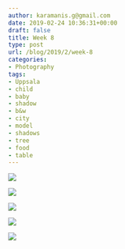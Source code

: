 ```yaml
---
author: karamanis.g@gmail.com
date: 2019-02-24 10:36:31+00:00
draft: false
title: Week 8
type: post
url: /blog/2019/2/week-8
categories:
- Photography
tags:
- Uppsala
- child
- baby
- shadow
- b&w
- city
- model
- shadows
- tree
- food
- table
---
```




  
   ![](https://images.squarespace-cdn.com/content/v1/4f3f61bae4b063b909445965/1551004470573-9PDNNAQMUM3HDOLMPP03/ke17ZwdGBToddI8pDm48kF9aEDQaTpZHfWEO2zppK7Z7gQa3H78H3Y0txjaiv_0fDoOvxcdMmMKkDsyUqMSsMWxHk725yiiHCCLfrh8O1z5QPOohDIaIeljMHgDF5CVlOqpeNLcJ80NK65_fV7S1UX7HUUwySjcPdRBGehEKrDf5zebfiuf9u6oCHzr2lsfYZD7bBzAwq_2wCJyqgJebgg/IMG_2146-2.jpeg?format=original)

  

  
   ![](https://images.squarespace-cdn.com/content/v1/4f3f61bae4b063b909445965/1551004473455-QYV3WZIWB8VEJTK85LND/ke17ZwdGBToddI8pDm48kM19vGfAY4CpRvzWg9j4Rs97gQa3H78H3Y0txjaiv_0fDoOvxcdMmMKkDsyUqMSsMWxHk725yiiHCCLfrh8O1z5QPOohDIaIeljMHgDF5CVlOqpeNLcJ80NK65_fV7S1Ucs6qC7sr7nMoIk6RghKQ5zqaVLBrlbIpJKi9eKqHOg0LjA7Zh6OR0YZYaXtoY39jA/IMG_2147-2.jpeg?format=original)

  

  
   ![](https://images.squarespace-cdn.com/content/v1/4f3f61bae4b063b909445965/1551004475501-ZRSC10SVTN19MZ32QFK9/ke17ZwdGBToddI8pDm48kM19vGfAY4CpRvzWg9j4Rs97gQa3H78H3Y0txjaiv_0fDoOvxcdMmMKkDsyUqMSsMWxHk725yiiHCCLfrh8O1z5QPOohDIaIeljMHgDF5CVlOqpeNLcJ80NK65_fV7S1Ucs6qC7sr7nMoIk6RghKQ5zqaVLBrlbIpJKi9eKqHOg0LjA7Zh6OR0YZYaXtoY39jA/IMG_2149-2.jpeg?format=original)

  

  
   ![](https://images.squarespace-cdn.com/content/v1/4f3f61bae4b063b909445965/1551004490129-MXSH10TF8B8SJ4JNJXB1/ke17ZwdGBToddI8pDm48kM19vGfAY4CpRvzWg9j4Rs97gQa3H78H3Y0txjaiv_0fDoOvxcdMmMKkDsyUqMSsMWxHk725yiiHCCLfrh8O1z5QPOohDIaIeljMHgDF5CVlOqpeNLcJ80NK65_fV7S1Ucs6qC7sr7nMoIk6RghKQ5zqaVLBrlbIpJKi9eKqHOg0LjA7Zh6OR0YZYaXtoY39jA/IMG_2182-2.jpeg?format=original)

  

  
   ![](https://images.squarespace-cdn.com/content/v1/4f3f61bae4b063b909445965/1551004474923-HOGHPXXOTANRBTVWU81T/ke17ZwdGBToddI8pDm48kF9aEDQaTpZHfWEO2zppK7Z7gQa3H78H3Y0txjaiv_0fDoOvxcdMmMKkDsyUqMSsMWxHk725yiiHCCLfrh8O1z5QPOohDIaIeljMHgDF5CVlOqpeNLcJ80NK65_fV7S1UX7HUUwySjcPdRBGehEKrDf5zebfiuf9u6oCHzr2lsfYZD7bBzAwq_2wCJyqgJebgg/IMG_2198-2.jpeg?format=original)

  


